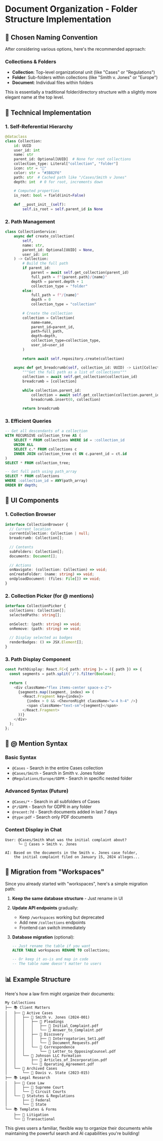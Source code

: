 # Document Organization - Folder Structure Implementation

## 🎯 Chosen Naming Convention

After considering various options, here's the recommended approach:

### **Collections & Folders**
- **Collection**: Top-level organizational unit (like "Cases" or "Regulations")
- **Folder**: Sub-folders within collections (like "Smith v. Jones" or "Europe")
- **Document**: Individual files within folders

This is essentially a traditional folder/directory structure with a slightly more elegant name at the top level.

## 📐 Technical Implementation

### 1. Self-Referential Hierarchy
```python
@dataclass
class Collection:
    id: UUID
    user_id: int
    name: str
    parent_id: Optional[UUID]  # None for root collections
    collection_type: Literal["collection", "folder"]
    icon: str = "📁"
    color: str = "#3B82F6"
    path: str  # Cached path like "/Cases/Smith v Jones"
    depth: int  # 0 for root, increments down
    
    # Computed properties
    is_root: bool = field(init=False)
    
    def __post_init__(self):
        self.is_root = self.parent_id is None
```

### 2. Path Management
```python
class CollectionService:
    async def create_collection(
        self, 
        name: str, 
        parent_id: Optional[UUID] = None,
        user_id: int
    ) -> Collection:
        # Build the full path
        if parent_id:
            parent = await self.get_collection(parent_id)
            full_path = f"{parent.path}/{name}"
            depth = parent.depth + 1
            collection_type = "folder"
        else:
            full_path = f"/{name}"
            depth = 0
            collection_type = "collection"
        
        # Create the collection
        collection = Collection(
            name=name,
            parent_id=parent_id,
            path=full_path,
            depth=depth,
            collection_type=collection_type,
            user_id=user_id
        )
        
        return await self.repository.create(collection)
    
    async def get_breadcrumb(self, collection_id: UUID) -> List[Collection]:
        """Get the full path as a list of collections"""
        collection = await self.get_collection(collection_id)
        breadcrumb = [collection]
        
        while collection.parent_id:
            collection = await self.get_collection(collection.parent_id)
            breadcrumb.insert(0, collection)
        
        return breadcrumb
```

### 3. Efficient Queries
```sql
-- Get all descendants of a collection
WITH RECURSIVE collection_tree AS (
    SELECT * FROM collections WHERE id = :collection_id
    UNION ALL
    SELECT c.* FROM collections c
    INNER JOIN collection_tree ct ON c.parent_id = ct.id
)
SELECT * FROM collection_tree;

-- Get full path using path_array
SELECT * FROM collections 
WHERE :collection_id = ANY(path_array)
ORDER BY depth;
```

## 🎨 UI Components

### 1. Collection Browser
```typescript
interface CollectionBrowser {
  // Current location
  currentCollection: Collection | null;
  breadcrumb: Collection[];
  
  // Contents
  subFolders: Collection[];
  documents: Document[];
  
  // Actions
  onNavigate: (collection: Collection) => void;
  onCreateFolder: (name: string) => void;
  onUploadDocument: (files: File[]) => void;
}
```

### 2. Collection Picker (for @ mentions)
```typescript
interface CollectionPicker {
  collections: Collection[];
  selectedPaths: string[];
  
  onSelect: (path: string) => void;
  onRemove: (path: string) => void;
  
  // Display selected as badges
  renderBadges: () => JSX.Element[];
}
```

### 3. Path Display Component
```typescript
const PathDisplay: React.FC<{ path: string }> = ({ path }) => {
  const segments = path.split('/').filter(Boolean);
  
  return (
    <div className="flex items-center space-x-2">
      {segments.map((segment, index) => (
        <React.Fragment key={index}>
          {index > 0 && <ChevronRight className="w-4 h-4" />}
          <span className="text-sm">{segment}</span>
        </React.Fragment>
      ))}
    </div>
  );
};
```

## 💬 @ Mention Syntax

### Basic Syntax
- `@Cases` - Search in the entire Cases collection
- `@Cases/Smith` - Search in Smith v. Jones folder
- `@Regulations/Europe/GDPR` - Search in specific nested folder

### Advanced Syntax (Future)
- `@Cases/*` - Search in all subfolders of Cases
- `@*/GDPR` - Search for GDPR in any folder
- `@recent:7d` - Search documents added in last 7 days
- `@type:pdf` - Search only PDF documents

### Context Display in Chat
```
User: @Cases/Smith What was the initial complaint about?
      ╰─ 📁 Cases > Smith v. Jones

AI: Based on the documents in the Smith v. Jones case folder, 
    the initial complaint filed on January 15, 2024 alleges...
```

## 🚀 Migration from "Workspaces"

Since you already started with "workspaces", here's a simple migration path:

1. **Keep the same database structure** - Just rename in UI
2. **Update API endpoints** gradually:
   - Keep `/workspaces` working but deprecated
   - Add new `/collections` endpoints
   - Frontend can switch immediately

3. **Database migration** (optional):
   ```sql
   -- Just rename the table if you want
   ALTER TABLE workspaces RENAME TO collections;
   
   -- Or keep it as-is and map in code
   -- The table name doesn't matter to users
   ```

## 📊 Example Structure

Here's how a law firm might organize their documents:

```
My Collections
├── 📚 Client Matters
│   ├── 📁 Active Cases
│   │   ├── 📂 Smith v. Jones (2024-001)
│   │   │   ├── 📂 Pleadings
│   │   │   │   ├── 📄 Initial_Complaint.pdf
│   │   │   │   └── 📄 Answer_to_Complaint.pdf
│   │   │   ├── 📂 Discovery
│   │   │   │   ├── 📄 Interrogatories_Set1.pdf
│   │   │   │   └── 📄 Document_Requests.pdf
│   │   │   └── 📂 Correspondence
│   │   │       └── 📄 Letter_to_OpposingCounsel.pdf
│   │   └── 📂 Johnson LLC Formation
│   │       ├── 📄 Articles_of_Incorporation.pdf
│   │       └── 📄 Operating_Agreement.pdf
│   └── 📁 Archived Cases
│       └── 📂 Davis v. State (2023-015)
├── 📚 Legal Research  
│   ├── 📁 Case Law
│   │   ├── 📂 Supreme Court
│   │   └── 📂 Circuit Courts
│   └── 📁 Statutes & Regulations
│       ├── 📂 Federal
│       └── 📂 State
└── 📚 Templates & Forms
    ├── 📁 Litigation
    └── 📁 Transactional
```

This gives users a familiar, flexible way to organize their documents while maintaining the powerful search and AI capabilities you're building!